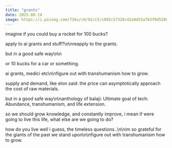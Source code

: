 ```yaml
---
title: "grants"
date: 2025-08-14
image: https://i.pinimg.com/736x/c0/92/c5/c092c57320c42e8d55af83f9d5306314.jpg
---
```


imagine if you could buy a rocket for 100 bucks?

apply to ai grants and stuff?\n\nreapply to the grants.

but in a good safe way\n\n

or 10 bucks for a car or something.

ai grants, medici etc\n\nfigure out with transhumanism how to grow.

supply and demand, like elon said: the price can asymptotically approach the cost of raw materials.

but in a good safe way\n\nanthology of balaji: Ultimate goal of tech: Abundance, transhumanism, and life extension.

so we should grow knowledge, and constantly improve, i mean if were going to live this life, what else are we going to do?

how do you live well i guess, the timeless questions..\n\nim so grateful for the giants of the past we stand upon\n\nfigure out with transhumanism how to grow.
